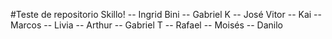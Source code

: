 #Teste de repositorio Skillo! -- Ingrid Bini -- Gabriel K -- José Vitor -- Kai -- Marcos -- Livia -- Arthur -- Gabriel T -- Rafael -- Moisés -- Danilo